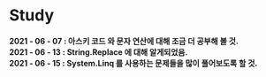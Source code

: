 # Study
**2021 - 06 - 07 : 아스키 코드 와 문자 연산에 대해 조금 더 공부해 볼 것.**  
**2021 - 06 - 13 : String.Replace 에 대해 알게되었음.**  
**2021 - 06 - 15 : System.Linq 를 사용하는 문제들을 많이 풀어보도록 할 것.**  
